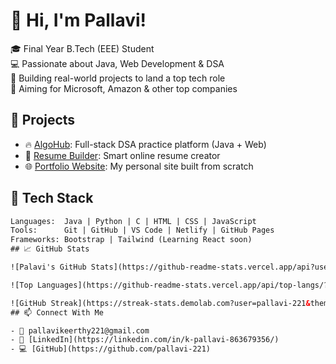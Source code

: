 # 👋 Hi, I'm Pallavi!

🎓 Final Year B.Tech (EEE) Student  
💻 Passionate about Java, Web Development & DSA  
🚀 Building real-world projects to land a top tech role  
🎯 Aiming for Microsoft, Amazon & other top companies

## 💼 Projects

- 🔥 [AlgoHub](https://your-algohub-link.com): Full-stack DSA practice platform (Java + Web)
- 🧰 [Resume Builder](https://your-resume-builder-link.com): Smart online resume creator
- 🌐 [Portfolio Website](https://your-portfolio-link.com): My personal site built from scratch

## 🧠 Tech Stack

```html
Languages:  Java | Python | C | HTML | CSS | JavaScript
Tools:      Git | GitHub | VS Code | Netlify | GitHub Pages
Frameworks: Bootstrap | Tailwind (Learning React soon)
## 📈 GitHub Stats

![Palavi's GitHub Stats](https://github-readme-stats.vercel.app/api?username=pallavi-221&show_icons=true&theme=radical)

![Top Languages](https://github-readme-stats.vercel.app/api/top-langs/?username=pallavi-221&layout=compact&theme=radical)

![GitHub Streak](https://streak-stats.demolab.com?user=pallavi-221&theme=radical&border_radius=5)
## 📫 Connect With Me

- 📧 pallavikeerthy221@gmail.com 
- 💼 [LinkedIn](https://linkedin.com/in/k-pallavi-863679356/)  
- 💻 [GitHub](https://github.com/pallavi-221)








